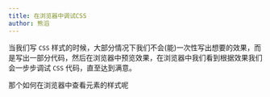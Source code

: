 ```yaml
---
title: 在浏览器中调试CSS
author: 熊滔
---
```


当我们写 `CSS` 样式的时候，大部分情况下我们不会(能)一次性写出想要的效果，而是写出一部分代码，然后在浏览器中预览效果，在浏览器中我们看到根据效果我们会一步步调试 `CSS` 代码，直至达到满意。

那个如何在浏览器中查看元素的样式呢
